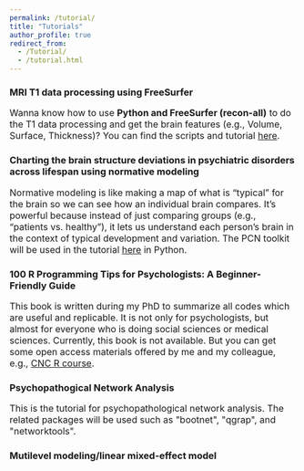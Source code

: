 ```yaml
---
permalink: /tutorial/
title: "Tutorials"
author_profile: true
redirect_from: 
  - /Tutorial/
  - /tutorial.html
---
```


### MRI T1 data processing using FreeSurfer
<font size="3">
Wanna know how to use <b>Python and FreeSurfer (recon-all)</b> to do the T1 data processing 
and get the brain features (e.g., Volume, Surface, Thickness)? 
You can find the scripts and tutorial 
<a href="https://github.com/lanzhou-psy/freesurfer_T1_processing">here</a>.
</font>

### Charting the brain structure deviations in psychiatric disorders across lifespan using normative modeling
<font size="3">
Normative modeling is like making a map of what is “typical” for the brain so we can see how an individual brain compares. It’s powerful because instead of just comparing groups (e.g., “patients vs. healthy”), it lets us understand each person’s brain in the context of typical development and variation.
  The PCN toolkit will be used in the tutorial
  <a href = "https://github.com/lanzhou-psy/Normative-Modeling/blob/main/README.md">here</a> in Python.
</font>

### 100 R Programming Tips for Psychologists: A Beginner-Friendly Guide
<font size="3">
This book is written during my PhD to summarize all codes which are useful and replicable. 
It is not only for psychologists, but almost for everyone who is doing social sciences or medical sciences. 
Currently, this book is not available. 
But you can get some open access materials offered by me and my colleague, e.g., 
<a href="https://github.com/lanzhou-psy/CNC-R_course/tree/main">CNC R course</a>.
</font>


### Psychopathogical Network Analysis
<font size="3">This is the tutorial for psychopathological network analysis. The related packages will be used such as "bootnet", "qgrap", and "networktools".</font>


### Mutilevel modeling/linear mixed-effect model


